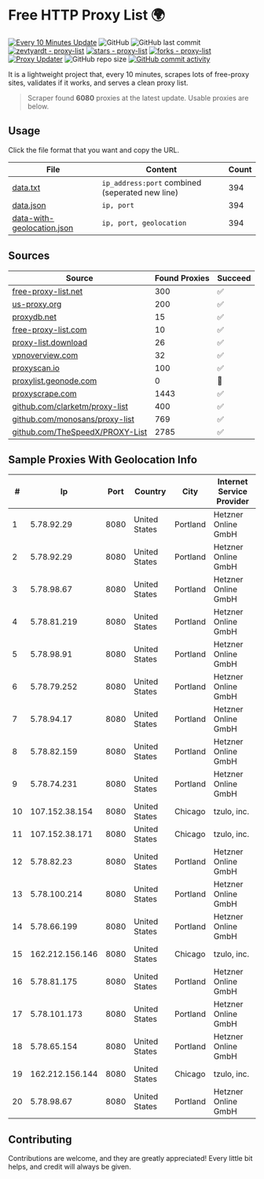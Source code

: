 
# Free HTTP Proxy List 🌍

[![Every 10 Minutes Update](https://github.com/mertguvencli/http-proxy-list/actions/workflows/main.yml/badge.svg?branch=main)](https://github.com/mertguvencli/http-proxy-list/actions/workflows/main.yml)
![GitHub](https://img.shields.io/github/license/mertguvencli/http-proxy-list)
![GitHub last commit](https://img.shields.io/github/last-commit/mertguvencli/http-proxy-list)
[![zevtyardt - proxy-list](https://img.shields.io/static/v1?label=zevtyardt&message=proxy-list&color=blue&logo=github)](https://github.com/zevtyardt/proxy-list "Go to GitHub repo")
[![stars - proxy-list](https://img.shields.io/github/stars/zevtyardt/proxy-list?style=social)](https://github.com/zevtyardt/proxy-list)
[![forks - proxy-list](https://img.shields.io/github/forks/zevtyardt/proxy-list?style=social)](https://github.com/zevtyardt/proxy-list)
[![Proxy Updater](https://github.com/zevtyardt/proxy-list/workflows/Proxy%20Updater/badge.svg)](https://github.com/zevtyardt/proxy-list/actions?query=workflow:"Proxy+Updater")
![GitHub repo size](https://img.shields.io/github/repo-size/zevtyardt/proxy-list)
[![GitHub commit activity](https://img.shields.io/github/commit-activity/m/zevtyardt/proxy-list?logo=commits)](https://github.com/zevtyardt/proxy-list/commits/main)

It is a lightweight project that, every 10 minutes, scrapes lots of free-proxy sites, validates if it works, and serves a clean proxy list.

> Scraper found **6080** proxies at the latest update. Usable proxies are below.

## Usage

Click the file format that you want and copy the URL.

|File|Content|Count|
|----|-------|-----|
|[data.txt](https://raw.githubusercontent.com/mertguvencli/http-proxy-list/main/proxy-list/data.txt)|`ip_address:port` combined (seperated new line)|394|
|[data.json](https://raw.githubusercontent.com/mertguvencli/http-proxy-list/main/proxy-list/data.json)|`ip, port`|394|
|[data-with-geolocation.json](https://raw.githubusercontent.com/mertguvencli/http-proxy-list/main/proxy-list/data-with-geolocation.json)|`ip, port, geolocation`|394|

## Sources

|Source|Found Proxies|Succeed|
|------|-------------|-------|
|[free-proxy-list.net](https://free-proxy-list.net)|300|✅|
|[us-proxy.org](https://www.us-proxy.org)|200|✅|
|[proxydb.net](http://proxydb.net)|15|✅|
|[free-proxy-list.com](https://free-proxy-list.com/?page=&port=&type%5B%5D=http&type%5B%5D=https&up_time=0&search=Search)|10|✅|
|[proxy-list.download](https://www.proxy-list.download/HTTP)|26|✅|
|[vpnoverview.com](https://vpnoverview.com/privacy/anonymous-browsing/free-proxy-servers)|32|✅|
|[proxyscan.io](https://www.proxyscan.io)|100|✅|
|[proxylist.geonode.com](https://proxylist.geonode.com/api/proxy-list?limit=300&page=1&sort_by=lastChecked&sort_type=desc&protocols=http,https)|0|🚫|
|[proxyscrape.com](https://api.proxyscrape.com/v2/?request=displayproxies&protocol=http&timeout=10000&country=all&ssl=all&anonymity=all)|1443|✅|
|[github.com/clarketm/proxy-list](https://raw.githubusercontent.com/clarketm/proxy-list/master/proxy-list-raw.txt)|400|✅|
|[github.com/monosans/proxy-list](https://raw.githubusercontent.com/monosans/proxy-list/main/proxies/http.txt)|769|✅|
|[github.com/TheSpeedX/PROXY-List](https://raw.githubusercontent.com/TheSpeedX/PROXY-List/master/http.txt)|2785|✅|


## Sample Proxies With Geolocation Info

|#|Ip|Port|Country|City|Internet Service Provider|
|-|--|----|-------|----|-------------------------|
|1|5.78.92.29|8080|United States|Portland|Hetzner Online GmbH|
|2|5.78.92.29|8080|United States|Portland|Hetzner Online GmbH|
|3|5.78.98.67|8080|United States|Portland|Hetzner Online GmbH|
|4|5.78.81.219|8080|United States|Portland|Hetzner Online GmbH|
|5|5.78.98.91|8080|United States|Portland|Hetzner Online GmbH|
|6|5.78.79.252|8080|United States|Portland|Hetzner Online GmbH|
|7|5.78.94.17|8080|United States|Portland|Hetzner Online GmbH|
|8|5.78.82.159|8080|United States|Portland|Hetzner Online GmbH|
|9|5.78.74.231|8080|United States|Portland|Hetzner Online GmbH|
|10|107.152.38.154|8080|United States|Chicago|tzulo, inc.|
|11|107.152.38.171|8080|United States|Chicago|tzulo, inc.|
|12|5.78.82.23|8080|United States|Portland|Hetzner Online GmbH|
|13|5.78.100.214|8080|United States|Portland|Hetzner Online GmbH|
|14|5.78.66.199|8080|United States|Portland|Hetzner Online GmbH|
|15|162.212.156.146|8080|United States|Chicago|tzulo, inc.|
|16|5.78.81.175|8080|United States|Portland|Hetzner Online GmbH|
|17|5.78.101.173|8080|United States|Portland|Hetzner Online GmbH|
|18|5.78.65.154|8080|United States|Portland|Hetzner Online GmbH|
|19|162.212.156.144|8080|United States|Chicago|tzulo, inc.|
|20|5.78.98.67|8080|United States|Portland|Hetzner Online GmbH|



## Contributing

Contributions are welcome, and they are greatly appreciated! Every
little bit helps, and credit will always be given.

